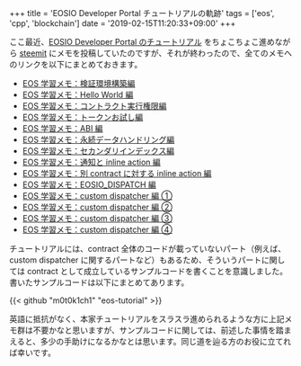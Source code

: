 +++
title = 'EOSIO Developer Portal チュートリアルの軌跡'
tags = ['eos', 'cpp', 'blockchain']
date = '2019-02-15T11:20:33+09:00'
+++

ここ最近、[EOSIO Developer Portal のチュートリアル](https://developers.eos.io/eosio-home/docs) をちょこちょこ進めながら [steemit](https://steemit.com/@m0t0k1ch1) にメモを投稿していたのですが、それが終わったので、全てのメモへのリンクを以下にまとめておきます。

<!--more-->

- [EOS 学習メモ：検証環境構築編](https://steemit.com/eos/@m0t0k1ch1/eos)
- [EOS 学習メモ：Hello World 編](https://steemit.com/eos/@m0t0k1ch1/eos-hello-world)
- [EOS 学習メモ：コントラクト実行権限編](https://steemit.com/eos/@m0t0k1ch1/eos-34c29cc007be2est)
- [EOS 学習メモ：トークンお試し編](https://steemit.com/eos/@m0t0k1ch1/eos-6f7fad5823f1aest)
- [EOS 学習メモ：ABI 編](https://steemit.com/eos/@m0t0k1ch1/eos-abi)
- [EOS 学習メモ：永続データハンドリング編](https://steemit.com/eos/@m0t0k1ch1/eos-466844a43291dest)
- [EOS 学習メモ：セカンダリインデックス編](https://steemit.com/eos/@m0t0k1ch1/eos-b68a035979a65est)
- [EOS 学習メモ：通知と inline action 編](https://steemit.com/eos/@m0t0k1ch1/eos-inline-action)
- [EOS 学習メモ：別 contract に対する inline action 編](https://steemit.com/eos/@m0t0k1ch1/eos-contract-action)
- [EOS 学習メモ：EOSIO_DISPATCH 編](https://steemit.com/eos/@m0t0k1ch1/eos-eosdispatch)
- [EOS 学習メモ：custom dispatcher 編 ①](https://steemit.com/eos/@m0t0k1ch1/eos-custom-dispatcher-1)
- [EOS 学習メモ：custom dispatcher 編 ②](https://steemit.com/eos/@m0t0k1ch1/eosio-custom-dispatcher-2)
- [EOS 学習メモ：custom dispatcher 編 ③](https://steemit.com/eos/@m0t0k1ch1/eos-custom-dispatcher-3)
- [EOS 学習メモ：custom dispatcher 編 ④](https://steemit.com/eos/@m0t0k1ch1/eos-custom-dispatcher-4)

チュートリアルには、contract 全体のコードが載っていないパート（例えば、custom dispatcher に関するパートなど）もあるため、そういうパートに関しては contract として成立しているサンプルコードを書くことを意識しました。書いたサンプルコードは以下にまとめてあります。

{{< github "m0t0k1ch1" "eos-tutorial" >}}

英語に抵抗がなく、本家チュートリアルをスラスラ進められるような方に上記メモ群は不要かなと思いますが、サンプルコードに関しては、前述した事情を踏まえると、多少の手助けになるかなとは思います。同じ道を辿る方のお役に立てれば幸いです。

